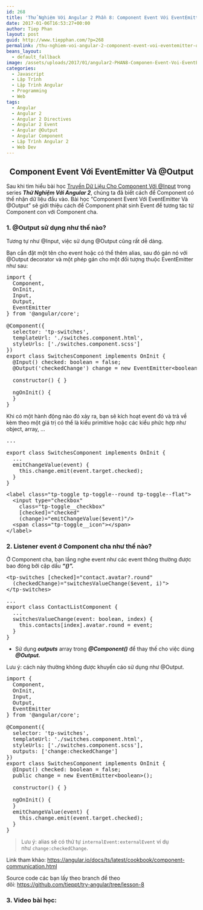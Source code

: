 ```yaml
---
id: 268
title: 'Thử Nghiệm Với Angular 2 Phần 8: Component Event Với EventEmitter Và @Output'
date: 2017-01-06T16:53:27+00:00
author: Tiep Phan
layout: post
guid: http://www.tiepphan.com/?p=268
permalink: /thu-nghiem-voi-angular-2-component-event-voi-eventemitter-output/
beans_layout:
  - default_fallback
image: /assets/uploads/2017/01/angular2-PHAN8-Componen-Event-Voi-EventEmitter-Va-Output.jpg
categories:
  - Javascript
  - Lập Trình
  - Lập Trình Angular
  - Programming
  - Web
tags:
  - Angular
  - Angular 2
  - Angular 2 Directives
  - Angular 2 Event
  - Angular @Output
  - Angular Component
  - Lập Trình Angular 2
  - Web Dev
---
```

<h2 style="text-align: center;">
  Component Event Với EventEmitter Và @Output
</h2>

Sau khi tìm hiểu bài học <a href="http://www.tiepphan.com/thu-nghiem-voi-angular-2-truyen-du-lieu-cho-component-voi-input/" target="_blank" rel="noopener noreferrer">Truyền Dữ Liệu Cho Component Với @Input</a> trong series _**Thử Nghiệm Với Angular 2**_, chúng ta đã biết cách để Component có thể nhận dữ liệu đầu vào. Bài học &#8220;Component Event Với EventEmitter Và @Output&#8221; sẽ giới thiệu cách để Component phát sinh Event để tương tác từ Component con với Component cha.

<!--more-->

### 1. @Output sử dụng như thế nào?

Tương tự như @Input, việc sử dụng @Output cũng rất dễ dàng.

Bạn cần đặt một tên cho event hoặc có thể thêm alias, sau đó gán nó với @Output decorator và một phép gán cho một đối tượng thuộc EventEmitter như sau:

<pre class="brush:js; highlight:[16]" title="switches.component.ts">import { 
  Component, 
  OnInit, 
  Input, 
  Output, 
  EventEmitter 
} from '@angular/core';

@Component({
  selector: 'tp-switches',
  templateUrl: './switches.component.html',
  styleUrls: ['./switches.component.scss']
})
export class SwitchesComponent implements OnInit {
  @Input() checked: boolean = false;
  @Output('checkedChange') change = new EventEmitter&lt;boolean&gt;();

  constructor() { }

  ngOnInit() {
  }
}
</pre>

Khi có một hành động nào đó xảy ra, bạn sẽ kích hoạt event đó và trả về kèm theo một giá trị có thể là kiểu primitive hoặc các kiểu phức hợp như object, array, &#8230;

<pre class="brush:js; highlight:[6]" title="switches.component.ts">...

export class SwitchesComponent implements OnInit {
  ...
  emitChangeValue(event) {
    this.change.emit(event.target.checked);
  }
}
</pre>

<pre class="brush:html;" title="switches.component.html">&lt;label class="tp-toggle tp-toggle--round tp-toggle--flat"&gt;
  &lt;input type="checkbox"
    class="tp-toggle__checkbox"
    [checked]="checked"
    (change)="emitChangeValue($event)"/&gt;
  &lt;span class="tp-toggle__icon"&gt;&lt;/span&gt;
&lt;/label&gt;
</pre>

### 2. Listener event ở Component cha như thế nào?

Ở Component cha, bạn lắng nghe event như các event thông thường được bao đóng bởi cặp dấu _**&#8220;()&#8221;.**_

<pre class="brush:html;highlight:[2]" title="contact-list.component.html">&lt;tp-switches [checked]="contact.avatar?.round"
  (checkedChange)="switchesValueChange($event, i)"&gt;
&lt;/tp-switches&gt;
</pre>

<pre class="brush:js;highlight:[4]" title="contact-list.component.ts">...
export class ContactListComponent {
  ...
  switchesValueChange(event: boolean, index) {
    this.contacts[index].avatar.round = event;
  }
}</pre>

  * Sử dụng _**output**_**_s_** array trong **_@Component()_** để thay thế cho việc dùng **_@Output._**

Lưu ý: cách này thường không được khuyến cáo sử dụng như @Output.

<pre class="brush:js; highlight:[13,16]" title="switches.component.ts">import { 
  Component, 
  OnInit, 
  Input, 
  Output, 
  EventEmitter 
} from '@angular/core';

@Component({
  selector: 'tp-switches',
  templateUrl: './switches.component.html',
  styleUrls: ['./switches.component.scss'],
  outputs: ['change:checkedChange']
})
export class SwitchesComponent implements OnInit {
  @Input() checked: boolean = false;
  public change = new EventEmitter&lt;boolean&gt;();

  constructor() { }

  ngOnInit() {
  }
  emitChangeValue(event) {
    this.change.emit(event.target.checked);
  }
}</pre>

> Lưu ý: alias sẽ có thứ tự `internalEvent:externalEvent` ví dụ như `change:checkedChange`.

Link tham khảo: <a href="https://angular.io/docs/ts/latest/cookbook/component-communication.html" target="_blank" rel="noopener noreferrer">https://angular.io/docs/ts/latest/cookbook/component-communication.html</a>

Source code các bạn lấy theo branch để theo dõi: <a href="https://github.com/tieppt/try-angular/tree/lesson-8" target="_blank" rel="noopener noreferrer">https://github.com/tieppt/try-angular/tree/lesson-8</a>

### 3. Video bài học: